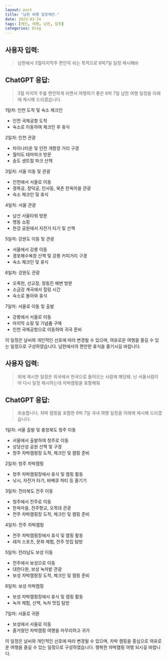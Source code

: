 ```yaml
---
layout: post
title: "남한 여행 일정제안."
date: 2023-03-24
tags: [제안, 여행, 남한, 일정]
categories: blog
---
```


## 사용자 입력:
> 남한에서 3월마지막주 편안히 쉬는 목적으로 6박7일 일정 제시해바

## ChatGPT 응답:
> 3월 마지막 주를 편안하게 쉬면서 여행하기 좋은 6박 7일 남한 여행 일정을 아래에 제시해 드리겠습니다.

1일차: 인천 도착 및 숙소 체크인
- 인천 국제공항 도착
- 숙소로 이동하여 체크인 후 휴식

2일차: 인천 관광
- 차이나타운 및 인천 개항장 거리 구경
- 월미도 테마파크 방문
- 송도 센트럴 파크 산책

3일차: 서울 이동 및 관광
- 인천에서 서울로 이동
- 경복궁, 창덕궁, 인사동, 북촌 한옥마을 관광
- 숙소 체크인 및 휴식

4일차: 서울 관광
- 남산 서울타워 방문
- 명동 쇼핑
- 한강 공원에서 자전거 타기 및 산책

5일차: 강원도 이동 및 관광
- 서울에서 강릉 이동
- 경포해수욕장 산책 및 강릉 커피거리 구경
- 숙소 체크인 및 휴식

6일차: 강원도 관광
- 오죽헌, 선교장, 정동진 해변 방문
- 소금강 계곡에서 힐링 시간
- 숙소로 돌아와 휴식

7일차: 서울로 이동 및 출발
- 강릉에서 서울로 이동
- 마지막 쇼핑 및 기념품 구매
- 인천 국제공항으로 이동하여 귀국 준비

이 일정은 날씨와 개인적인 선호에 따라 변경될 수 있으며, 여유로운 여행을 즐길 수 있는 일정으로 구성하였습니다. 남한에서의 편안한 휴식을 즐기시길 바랍니다.

## 사용자 입력:
> 위에 제시한 일정은 외국에서 한국으로 들어오는 사람에 해당돼. 난 서울사람이야 다시 일정 제시하는데 차박캠핑을 포함해줘

## ChatGPT 응답:
> 죄송합니다. 차박 캠핑을 포함한 6박 7일 국내 여행 일정을 아래에 제시해 드리겠습니다.

1일차: 서울 출발 및 충청북도 청주 이동
- 서울에서 출발하여 청주로 이동
- 상당산성 공원 산책 및 구경
- 청주 차박캠핑장 도착, 체크인 및 캠핑 준비

2일차: 청주 차박캠핑
- 청주 차박캠핑장에서 휴식 및 캠핑 활동
- 낚시, 자전거 타기, 바베큐 파티 등 즐기기

3일차: 전라북도 전주 이동
- 청주에서 전주로 이동
- 한옥마을, 전주향교, 오목대 관광
- 전주 차박캠핑장 도착, 체크인 및 캠핑 준비

4일차: 전주 차박캠핑
- 전주 차박캠핑장에서 휴식 및 캠핑 활동
- 레저 스포츠, 문화 체험, 전주 맛집 탐방

5일차: 전라남도 보성 이동
- 전주에서 보성으로 이동
- 대한다원, 보성 녹차밭 관광
- 보성 차박캠핑장 도착, 체크인 및 캠핑 준비

6일차: 보성 차박캠핑
- 보성 차박캠핑장에서 휴식 및 캠핑 활동
- 녹차 체험, 산책, 녹차 맛집 탐방

7일차: 서울로 귀환
- 보성에서 서울로 이동
- 즐거웠던 차박캠핑 여행을 마무리하고 귀가

이 일정은 날씨와 개인적인 선호에 따라 변경될 수 있으며, 차박 캠핑을 중심으로 여유로운 여행을 즐길 수 있는 일정으로 구성하였습니다. 행복한 차박캠핑 여행 되시길 바랍니다.

